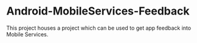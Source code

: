 Android-MobileServices-Feedback
===============================

This project houses a project which can be used to get app feedback into Mobile Services. 